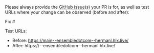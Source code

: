 Please always provide the [GitHub issue(s)](../issues) your PR is for, as well as test URLs where your change can be observed (before and after):

Fix #<gh-issue-id>

Test URLs:
- Before: https://main--ensembledotcom--hermanl.hlx.live/
- After: https://<branch>--ensembledotcom--hermanl.hlx.live/
